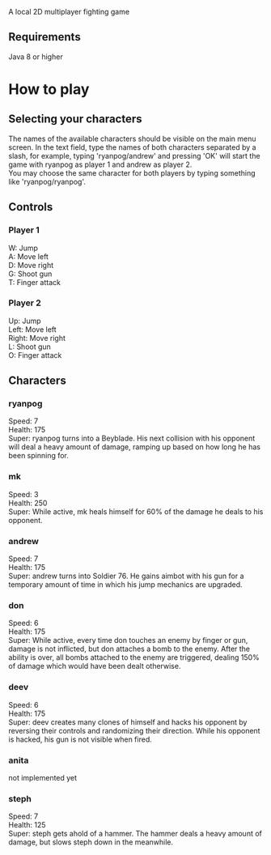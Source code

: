 A local 2D multiplayer fighting game

## Requirements

Java 8 or higher

# How to play

## Selecting your characters

The names of the available characters should be visible on the main menu screen. In the text field, type the names of both characters separated by a slash, for example, typing 'ryanpog/andrew' and pressing 'OK' will start the game with ryanpog as player 1 and andrew as player 2.\
You may choose the same character for both players by typing something like 'ryanpog/ryanpog'.

## Controls

### Player 1
W: Jump\
A: Move left\
D: Move right\
G: Shoot gun\
T: Finger attack

### Player 2
Up: Jump\
Left: Move left\
Right: Move right\
L: Shoot gun\
O: Finger attack

## Characters

### ryanpog
Speed: 7\
Health: 175\
Super: ryanpog turns into a Beyblade. His next collision with his opponent will deal a heavy amount of damage, ramping up based on how long he has been spinning for.

### mk
Speed: 3\
Health: 250\
Super: While active, mk heals himself for 60% of the damage he deals to his opponent.

### andrew
Speed: 7\
Health: 175\
Super: andrew turns into Soldier 76. He gains aimbot with his gun for a temporary amount of time in which his jump mechanics are upgraded.

### don
Speed: 6\
Health: 175\
Super: While active, every time don touches an enemy by finger or gun, damage is not inflicted, but don attaches a bomb to the enemy. After the ability is over, all bombs attached to the enemy are triggered, dealing 150% of damage which would have been dealt otherwise.

### deev
Speed: 6\
Health: 175\
Super: deev creates many clones of himself and hacks his opponent by reversing their controls and randomizing their direction. While his opponent is hacked, his gun is not visible when fired.

### anita
not implemented yet

### steph
Speed: 7\
Health: 125\
Super: steph gets ahold of a hammer. The hammer deals a heavy amount of damage, but slows steph down in the meanwhile.
